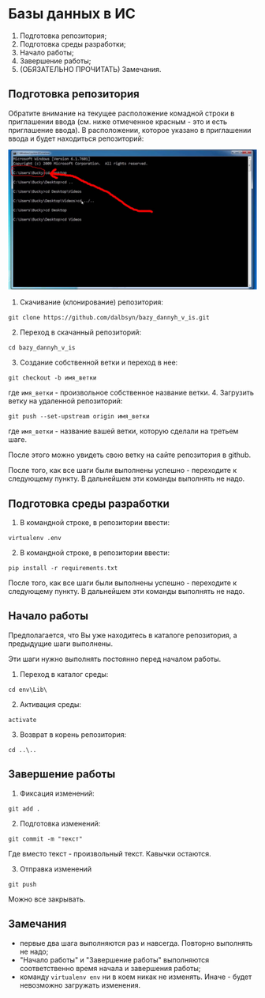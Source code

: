 # Базы данных в ИС
1. Подготовка репозитория;
2. Подготовка среды разработки;
3. Начало работы;
4. Завершение работы;
5. (ОБЯЗАТЕЛЬНО ПРОЧИТАТЬ) Замечания.

## Подготовка репозитория

Обратите внимание на текущее расположение комадной строки в приглашении ввода (см. ниже отмеченное красным - это и есть приглашение ввода). В расположении, которое указано в приглашении ввода и будет находиться репозиторий:

![картинка](/НЕ_УДАЛЯТЬ/НЕ_УДАЛЯТЬ_1.jpg)

1. Скачивание (клонирование) репозитория:
```
git clone https://github.com/dalbsyn/bazy_dannyh_v_is.git
```
2. Переход в скачанный репозиторий:
```
cd bazy_dannyh_v_is
```
3. Создание собственной ветки и переход в нее:
```
git checkout -b имя_ветки
```
где `имя_ветки` - произвольное собственное название ветки.
4. Загрузить ветку на удаленной репозиторий:
```
git push --set-upstream origin имя_ветки
``` 
где `имя_ветки` - название вашей ветки, которую сделали на третьем шаге.

После этого можно увидеть свою ветку на сайте репозитория в github.

После того, как все шаги были выполнены успешно - переходите к следующему пункту. В дальнейшем эти команды выполнять не надо.

## Подготовка среды разработки

1. В командной строке, в репозитории ввести:
```
virtualenv .env
```
2. В командной строке, в репозитории ввести:
```
pip install -r requirements.txt
```

После того, как все шаги были выполнены успешно - переходите к следующему пункту. В дальнейшем эти команды выполнять не надо.

## Начало работы

Предполагается, что Вы уже находитесь в каталоге репозитория, а предыдущие шаги выполнены. 

Эти шаги нужно выполнять постоянно перед началом работы.

1. Переход в каталог среды:
```
cd env\Lib\
```

2. Активация среды:
```
activate
```

3. Возврат в корень репозитория:
```
cd ..\..
```

## Завершение работы

1. Фиксация изменений:
```
git add .
```

2. Подготовка изменений:
```
git commit -m "текст"
```
Где вместо текст - произвольный текст. Кавычки остаются.

3. Отправка изменений
```
git push
```

Можно все закрывать.

## Замечания

- первые два шага выполняются раз и навсегда. Повторно выполнять не надо;
- "Начало работы" и "Завершение работы" выполняются соответственно время начала и завершения работы;
- команду `virtualenv env` ни в коем никак не изменять. Иначе - будет невозможно загружать изменения.